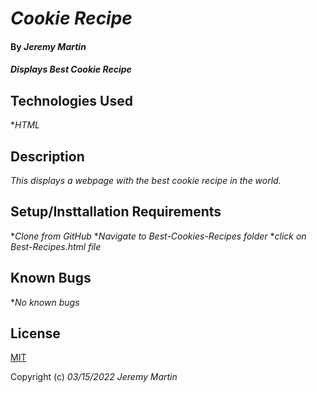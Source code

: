 # _Cookie Recipe_

#### By _**Jeremy Martin**_

#### _Displays Best Cookie Recipe_

## Technologies Used

*_HTML_

## Description

_This displays a webpage with the best cookie recipe in the world._

## Setup/Insttallation Requirements

*_Clone from GitHub_
*_Navigate to Best-Cookies-Recipes folder_
*_click on Best-Recipes.html file_

## Known Bugs

*_No known bugs_

## License

[MIT](https://opensource.org/licenses/MIT)

Copyright (c) _03/15/2022_ _Jeremy Martin_